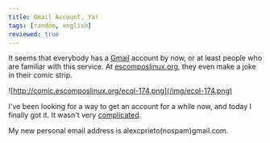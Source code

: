 ```yaml
---
title: Gmail Account, Ya!
tags: [random, english]
reviewed: true
---
```

It seems that everybody has a [Gmail](http://www.gmail.com) account by now, or at least people who are familiar with this service. At [escomposlinux.org](http://www.escomposlinux.org), they even make a joke in their comic strip. 

![http://comic.escomposlinux.org/ecol-174.png](/img/ecol-174.png)

I've been looking for a way to get an account for a while now, and today I finally got it. It wasn't very [complicated](http://barrapunto.com/comments.pl?sid=44778&op=&threshold=0&commentsort=0&mode=thread&pid=361519#361582). 

My new personal email address is alexcprieto(nospam)gmail.com.  
